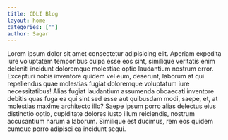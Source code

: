 ```yaml
---
title: CDLI Blog
layout: home
categories: [""]
author: Sagar
---
```


Lorem ipsum dolor sit amet consectetur adipisicing elit. Aperiam expedita iure voluptatem temporibus culpa esse eos sint, similique veritatis enim deleniti incidunt doloremque molestiae optio laudantium nostrum error. Excepturi nobis inventore quidem vel eum, deserunt, laborum at qui repellendus quae molestias fugiat doloremque voluptatum iure necessitatibus! Alias fugiat laudantium assumenda obcaecati inventore debitis quas fuga ea qui sint sed esse aut quibusdam modi, saepe, et, at molestias maxime architecto illo? Saepe ipsum porro alias delectus eius distinctio optio, cupiditate dolores iusto illum reiciendis, nostrum accusantium harum a laborum. Similique est ducimus, rem eos quidem cumque porro adipisci ea incidunt sequi.
